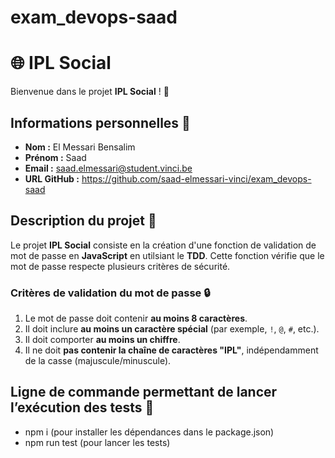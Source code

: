# exam_devops-saad

# 🌐 IPL Social

Bienvenue dans le projet **IPL Social** ! 🎉

## Informations personnelles 📇

- **Nom :** El Messari Bensalim
- **Prénom :** Saad
- **Email :** saad.elmessari@student.vinci.be
- **URL GitHub :** https://github.com/saad-elmessari-vinci/exam_devops-saad
## Description du projet 📜

Le projet **IPL Social** consiste en la création d'une fonction de validation de mot de passe en **JavaScript** en utilsiant le **TDD**. Cette fonction vérifie que le mot de passe respecte plusieurs critères de sécurité.

### Critères de validation du mot de passe 🔒

1. Le mot de passe doit contenir **au moins 8 caractères**.
2. Il doit inclure **au moins un caractère spécial** (par exemple, `!`, `@`, `#`, etc.).
3. Il doit comporter **au moins un chiffre**.
4. Il ne doit **pas contenir la chaîne de caractères "IPL"**, indépendamment de la casse (majuscule/minuscule).


## Ligne de commande permettant de lancer l’exécution des tests 🧪
- npm i (pour installer les dépendances dans le package.json)
- npm run test (pour lancer les tests)
